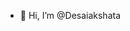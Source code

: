 - 👋 Hi, I’m @Desaiakshata

<!---
Desaiakshata/Desaiakshata is a ✨ special ✨ repository because its `README.md` (this file) appears on your GitHub profile.
You can click the Preview link to take a look at your changes.
--->
